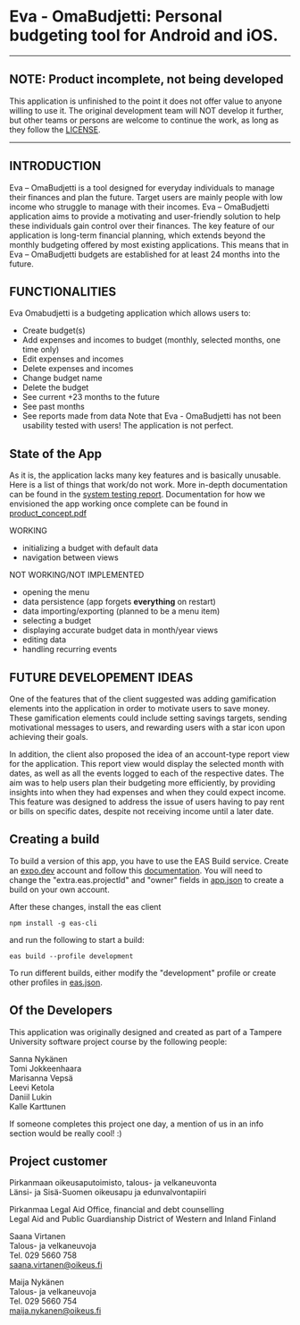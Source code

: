 # Eva - OmaBudjetti: Personal budgeting tool for Android and iOS.

---
## NOTE: Product incomplete, not being developed
This application is unfinished to the point it does not offer value to anyone willing to use it. The original development team will NOT develop it further, but other teams or persons are welcome to continue the work, as long as they follow the [LICENSE](LICENSE).

---
## INTRODUCTION

Eva – OmaBudjetti is a tool designed for everyday individuals to manage their finances and plan the future. 
Target users are mainly people with low income who struggle to manage with their incomes. 
Eva – OmaBudjetti application aims to provide a motivating and user-friendly solution to help these 
individuals gain control over their finances. 
The key feature of our application is long-term financial planning, which extends beyond the monthly 
budgeting offered by most existing applications. 
This means that in Eva – OmaBudjetti budgets are established for at least 24 months into the future.

## FUNCTIONALITIES

Eva Omabudjetti is a budgeting application which allows users to:
- Create budget(s)
- Add expenses and incomes to budget (monthly, selected months, one time only)
- Edit expenses and incomes
- Delete expenses and incomes
- Change budget name
- Delete the budget
- See current +23 months to the future
- See past months
- See reports made from data
Note that Eva - OmaBudjetti has not been usability tested with users! The application is not perfect.

## State of the App
As it is, the application lacks many key features and is basically unusable. Here is a list of things that work/do not work. More in-depth documentation can be found in the [system testing report](/system_testing/System-testing.pdf). Documentation for how we envisioned the app working once complete can be found in [product_concept.pdf](product_concept.pdf)

WORKING
- initializing a budget with default data
- navigation between views

NOT WORKING/NOT IMPLEMENTED
- opening the menu
- data persistence (app forgets **everything** on restart)
- data importing/exporting (planned to be a menu item)
- selecting a budget
- displaying accurate budget data in month/year views
- editing data
- handling recurring events


## FUTURE DEVELOPEMENT IDEAS

One of the features that of the client suggested was adding gamification elements 
into the application in order to motivate users to save money. 
These gamification elements could include setting savings targets, sending motivational messages to users, 
and rewarding users with a star icon upon achieving their goals.

In addition, the client also proposed the idea of an account-type report view for the application. 
This report view would display the selected month with dates, as well as all the 
events logged to each of the respective dates. 
The aim was to help users plan their budgeting more efficiently, 
by providing insights into when they had expenses and when they could expect income. 
This feature was designed to address the issue of users having to pay rent or bills on 
specific dates, despite not receiving income until a later date.

## Creating a build

To build a version of this app, you have to use the EAS Build service. Create an [expo.dev](https://expo.dev/) account and follow this [documentation](https://docs.expo.dev/build/introduction/). You will need to change the "extra.eas.projectId" and "owner" fields in [app.json](app.json) to create a build on your own account.

After these changes, install the eas client
```
npm install -g eas-cli
```

and run the following to start a build:
```
eas build --profile development
```

To run different builds, either modify the "development" profile or create other profiles in [eas.json](eas.json).


## Of the Developers

This application was originally designed and created as part of a Tampere University software project course by the following people:

Sanna Nykänen  
Tomi Jokkeenhaara  
Marisanna Vepsä  
Leevi Ketola  
Daniil Lukin  
Kalle Karttunen

If someone completes this project one day, a mention of us in an info section would be really cool! :)

## Project customer
Pirkanmaan oikeusaputoimisto, talous- ja velkaneuvonta  
Länsi- ja Sisä-Suomen oikeusapu ja edunvalvontapiiri 

Pirkanmaa Legal Aid Office, financial and debt counselling  
Legal Aid and Public Guardianship District of Western and Inland Finland 

Saana Virtanen  
Talous- ja velkaneuvoja  
Tel. 029 5660 758  
saana.virtanen@oikeus.fi 

Maija Nykänen  
Talous- ja velkaneuvoja  
Tel. 029 5660 754  
maija.nykanen@oikeus.fi 
